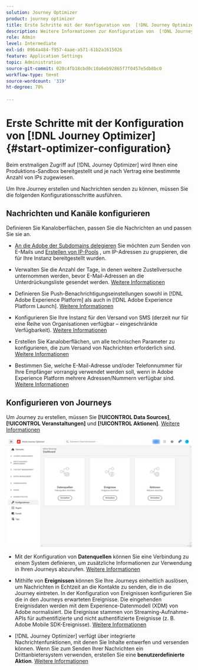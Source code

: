 ```yaml
---
solution: Journey Optimizer
product: journey optimizer
title: Erste Schritte mit der Konfiguration von  [!DNL Journey Optimizer]
description: Weitere Informationen zur Konfiguration von  [!DNL Journey Optimizer]
role: Admin
level: Intermediate
exl-id: 0964a484-f957-4aae-a571-61b2a1615026
feature: Application Settings
topic: Administration
source-git-commit: 020c4fb18cbd0c10a6eb92865f7f0457e5db8bc0
workflow-type: tm+mt
source-wordcount: '319'
ht-degree: 70%

---
```



# Erste Schritte mit der Konfiguration von [!DNL Journey Optimizer] {#start-optimizer-configuration}

Beim erstmaligen Zugriff auf [!DNL Journey Optimizer] wird Ihnen eine Produktions-Sandbox bereitgestellt und je nach Vertrag eine bestimmte Anzahl von IPs zugewiesen.

Um Ihre Journey erstellen und Nachrichten senden zu können, müssen Sie die folgenden Konfigurationsschritte ausführen.

## Nachrichten und Kanäle konfigurieren

Definieren Sie Kanaloberflächen, passen Sie die Nachrichten an und passen Sie sie an.

* [An die Adobe der Subdomains delegieren](about-subdomain-delegation.md) Sie möchten zum Senden von E-Mails und [Erstellen von IP-Pools](ip-pools.md) , um IP-Adressen zu gruppieren, die für Ihre Instanz bereitgestellt wurden.

* Verwalten Sie die Anzahl der Tage, in denen weitere Zustellversuche unternommen werden, bevor E-Mail-Adressen an die Unterdrückungsliste gesendet werden. [Weitere Informationen](manage-suppression-list.md)

* Definieren Sie Push-Benachrichtigungseinstellungen sowohl in [!DNL Adobe Experience Platform] als auch in [!DNL Adobe Experience Platform Launch]. [Weitere Informationen](../push/push-gs.md)

   <!--* Understand the push notification flow. [Learn more](../push/push-gs.md)-->

* Konfigurieren Sie Ihre Instanz für den Versand von SMS (derzeit nur für eine Reihe von Organisationen verfügbar – eingeschränkte Verfügbarkeit). [Weitere Informationen](../sms/sms-configuration.md)

* Erstellen Sie Kanaloberflächen, um alle technischen Parameter zu konfigurieren, die zum Versand von Nachrichten erforderlich sind. [Weitere Informationen](channel-surfaces.md)

* Bestimmen Sie, welche E-Mail-Adresse und/oder Telefonnummer für Ihre Empfänger vorrangig verwendet werden soll, wenn in Adobe Experience Platform mehrere Adressen/Nummern verfügbar sind. [Weitere Informationen](primary-email-addresses.md)

## Konfigurieren von Journeys

Um Journey zu erstellen, müssen Sie **[!UICONTROL Data Sources]**, **[!UICONTROL Veranstaltungen]** und **[!UICONTROL Aktionen]**. [Weitere Informationen](about-data-sources-events-actions.md)

![](assets/admin-menu.png)

* Mit der Konfiguration von **Datenquellen** können Sie eine Verbindung zu einem System definieren, um zusätzliche Informationen zur Verwendung in Ihren Journeys abzurufen. [Weitere Informationen](../datasource/about-data-sources.md)

* Mithilfe von **Ereignissen** können Sie Ihre Journeys einheitlich auslösen, um Nachrichten in Echtzeit an die Kontakte zu senden, die in die Journey eintreten. In der Konfiguration von Ereignissen konfigurieren Sie die in den Journeys erwarteten Ereignisse. Die eingehenden Ereignisdaten werden mit dem Experience-Datenmodell (XDM) von Adobe normalisiert. Die Ereignisse stammen von Streaming-Aufnahme-APIs für authentifizierte und nicht authentifizierte Ereignisse (z. B. Adobe Mobile SDK-Ereignisse). [Weitere Informationen](../event/about-events.md)

* [!DNL Journey Optimizer] verfügt über integrierte Nachrichtenfunktionen, mit denen Sie Inhalte entwerfen und versenden können. Wenn Sie zum Senden Ihrer Nachrichten ein Drittanbietersystem verwenden, erstellen Sie eine **benutzerdefinierte Aktion**. [Weitere Informationen](../action/action.md)